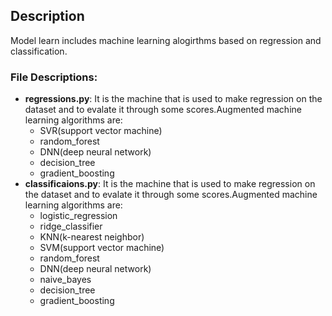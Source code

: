 ## Description

Model learn includes machine learning alogirthms based on regression and classification.

### File Descriptions:

- **regressions.py**: It is the machine that is used to make regression on the dataset and to evalate it through some scores.Augmented machine learning algorithms are:
    - SVR(support vector machine)
    - random_forest
    - DNN(deep neural network)
    - decision_tree
    - gradient_boosting
- **classificaions.py**:  It is the machine that is used to make regression on the dataset and to evalate it through some scores.Augmented machine learning algorithms are:
    - logistic_regression
    - ridge_classifier
    - KNN(k-nearest neighbor)
    - SVM(support vector machine)
    - random_forest
    - DNN(deep neural network)
    - naive_bayes
    - decision_tree
    - gradient_boosting


